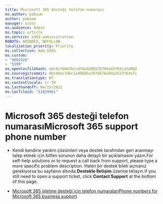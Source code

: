 ```yaml
---
title: Microsoft 365 desteği telefon numarası
ms.author: pebaum
author: pebaum
manager: scotv
ms.audience: Admin
ms.topic: article
ms.service: o365-administration
ROBOTS: NOINDEX, NOFOLLOW
localization_priority: Priority
ms.collection: Adm_O365
ms.custom:
- "9002926"
- "5599"
ms.openlocfilehash: e6c0cfb8e7bccdf8a420b53970da43f65ca5a992
ms.sourcegitcommit: 8bc60ec34bc1e40685e3976576e04a2623f63a7c
ms.translationtype: HT
ms.contentlocale: tr-TR
ms.lasthandoff: 04/15/2021
ms.locfileid: "51829981"
---
```

# <a name="microsoft-365-support-phone-number"></a><span data-ttu-id="57a1d-102">Microsoft 365 desteği telefon numarası</span><span class="sxs-lookup"><span data-stu-id="57a1d-102">Microsoft 365 support phone number</span></span>

- <span data-ttu-id="57a1d-103">Kendi kendine yardım çözümleri veya destek tarafından geri aranmayı talep etmek için lütfen sorunun daha detaylı bir açıklamasını yazın.</span><span class="sxs-lookup"><span data-stu-id="57a1d-103">For self-help solutions or to request a call back from support, please type a more specific problem description.</span></span>  <span data-ttu-id="57a1d-104">Halen bir destek bileti açmanız gerekiyorsa bu sayfanın altında **Destekle İletişim** üzerine tıklayın.</span><span class="sxs-lookup"><span data-stu-id="57a1d-104">If you still need to open a support ticket, click **Contact Support** at the bottom of this page.</span></span>

- [<span data-ttu-id="57a1d-105">Microsoft 365 işletme desteği için telefon numaraları</span><span class="sxs-lookup"><span data-stu-id="57a1d-105">Phone numbers for Microsoft 365 business support</span></span>](https://docs.microsoft.com/microsoft-365/admin/contact-support-for-business-products?view=o365-worldwide&tabs=phone)
